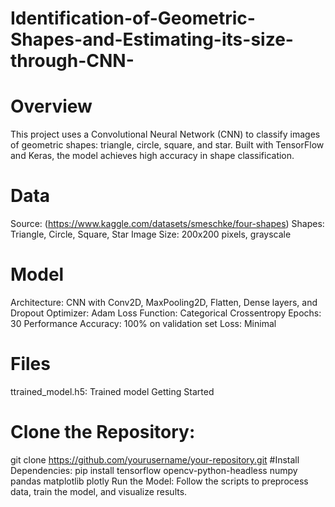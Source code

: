 # Identification-of-Geometric-Shapes-and-Estimating-its-size-through-CNN-

# Overview
This project uses a Convolutional Neural Network (CNN) to classify images of geometric shapes: triangle, circle, square, and star. Built with TensorFlow and Keras, the model achieves high accuracy in shape classification.

# Data
Source: (https://www.kaggle.com/datasets/smeschke/four-shapes)
Shapes: Triangle, Circle, Square, Star
Image Size: 200x200 pixels, grayscale
# Model
Architecture: CNN with Conv2D, MaxPooling2D, Flatten, Dense layers, and Dropout
Optimizer: Adam
Loss Function: Categorical Crossentropy
Epochs: 30
Performance
Accuracy: 100% on validation set
Loss: Minimal
# Files
ttrained_model.h5: Trained model
Getting Started

# Clone the Repository:
git clone https://github.com/yourusername/your-repository.git
#Install Dependencies:
pip install tensorflow opencv-python-headless numpy pandas matplotlib plotly
Run the Model: Follow the scripts to preprocess data, train the model, and visualize results.
